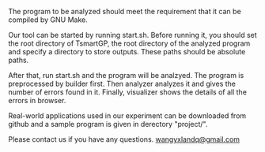 The program to be analyzed should meet the requirement that it can be compiled by GNU Make.

Our tool can be started by running start.sh. Before running it, you should set the root directory of TsmartGP, the root directory of the analyzed program and specify a directory to store outputs. These paths should be absolute paths.

After that, run start.sh and the program will be analzyed. The program is preprocessed by builder first. Then analyzer analyzes it and gives the number of errors found in it. Finally, visualizer shows the details of all the errors in browser.

Real-world applications used in our experiment can be downloaded from github and a sample program is given in derectory "project/".

Please contact us if you have any questions.
wangyxlandq@gmail.com

